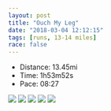 ```yaml
---
layout: post
title: "Ouch My Leg"
date: "2018-03-04 12:12:15"
tags: [runs, 13-14 miles]
race: false
---
```

<ul>
 <li>Distance: 13.45mi</li>
 <li>Time: 1h53m52s</li>
 <li>Pace: 08:27</li>
</ul>

<img src='https://maps.googleapis.com/maps/api/staticmap?maptype=roadmap&path=enc:gtrwF`cqbMqQyNpDgLuBkBlDi@`Jq[_GhAu@_CkGr@wO}CiGoGcPq@g\uWbZ|Vje@nBOvGbGrBbWeD|KiLnFm@rbAjNzf@vQhDhH?bx@bBfGdFlx@lG|HdFfTnDnBlSl_@lC~P{BqOc\wg@_G_VqCcD_Cej@aEoK{@uHPwy@oEqH_o@iScv@gJqH\qJjKqXhE_HyBjAmGm@}@uJfAiRyC_@dAwAkCmJyB{QuO`Y`SwBzHnBjEkDjLh|@jj@dF~E{A~G&key=AIzaSyC1MId7bFpkLXNAaYhBSTb8jLyiSqzbDtM&size=800x800&markers=color:yellow|label:S|40.733,-73.98465&markers=color:green|label:F|40.733509999999974,-73.98589000000003'>

<img src='https://dgtzuqphqg23d.cloudfront.net/jUtZ04jAZGOPDa-o6P-OKBNOJmnthE-SiRkvYRdzs6M-768x386.jpg'>

<img src='https://dgtzuqphqg23d.cloudfront.net/3XxMVL4TGPu28AYE3ySLQ3xCdpRnkICd885pOZYuBiE-561x768.jpg'>

<img src='https://dgtzuqphqg23d.cloudfront.net/yteFXG7vwo4USuwYjh0NsZr7FerlMVr9zgByFmNHMaE-576x768.jpg'>

<img src='https://dgtzuqphqg23d.cloudfront.net/CIzT30je3sN9Me2sSJVEXrp6Nt76fZy7uVGMf2Z7G2Q-576x768.jpg'>
